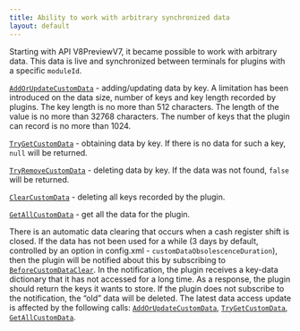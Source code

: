 ```yaml
---
title: Ability to work with arbitrary synchronized data
layout: default
---
```


Starting with API V8PreviewV7, it became possible to work with arbitrary data. This data is live and synchronized between terminals for plugins with a specific `moduleId`.

[`AddOrUpdateCustomData`](https://syrve.github.io/front.api.sdk/v8/html/M_Resto_Front_Api_IOperationService_AddOrUpdateCustomData.htm) - adding/updating data by key. A limitation has been introduced on the data size, number of keys and key length recorded by plugins. The key length is no more than 512 characters. The length of the value is no more than 32768 characters. The number of keys that the plugin can record is no more than 1024.

[`TryGetCustomData`](https://syrve.github.io/front.api.sdk/v8/html/M_Resto_Front_Api_IOperationService_TryGetCustomData.htm) - obtaining data by key. If there is no data for such a key, `null` will be returned.

[`TryRemoveCustomData`](https://syrve.github.io/front.api.sdk/v8/html/M_Resto_Front_Api_IOperationService_TryRemoveCustomData.htm) - deleting data by key. If the data was not found, `false` will be returned.

[`ClearCustomData`](https://syrve.github.io/front.api.sdk/v8/html/M_Resto_Front_Api_IOperationService_ClearCustomData.htm) - deleting all keys recorded by the plugin.

[`GetAllCustomData`](https://syrve.github.io/front.api.sdk/v8/html/M_Resto_Front_Api_IOperationService_GetAllCustomData.htm) - get all the data for the plugin.

There is an automatic data clearing that occurs when a cash register shift is closed. If the data has not been used for a while (3 days by default, controlled by an option in config.xml - `customDataObsolescenceDuration`), then the plugin will be notified about this by subscribing to [`BeforeCustomDataClear`](https://syrve.github.io/front.api.sdk/v8/html/P_Resto_Front_Api_INotificationService_BeforeCustomDataClear.htm). In the notification, the plugin receives a key-data dictionary that it has not accessed for a long time. As a response, the plugin should return the keys it wants to store. If the plugin does not subscribe to the notification, the “old” data will be deleted. The latest data access update is affected by the following calls: [`AddOrUpdateCustomData`](https://syrve.github.io/front.api.sdk/v8/html/M_Resto_Front_Api_IOperationService_AddOrUpdateCustomData.htm), [`TryGetCustomData`](https://syrve.github.io/front.api.sdk/v8/html/M_Resto_Front_Api_IOperationService_TryGetCustomData.htm), [`GetAllCustomData`](https://syrve.github.io/front.api.sdk/v8/html/M_Resto_Front_Api_IOperationService_GetAllCustomData.htm).